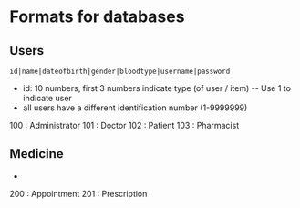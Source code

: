 # Formats for databases

## Users
`id|name|dateofbirth|gender|bloodtype|username|password`
- id: 10 numbers, first 3 numbers indicate type (of user / item) -- Use 1 to indicate user
- all users have a different identification number (1-9999999)

100 : Administrator
101 : Doctor
102 : Patient
103 : Pharmacist

## Medicine

-
200 : Appointment
201 : Prescription